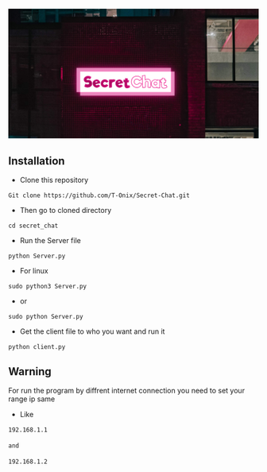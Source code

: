
<p align="center">
    <img src="logo/secret.png">
</p>

## Installation

- Clone this repository 
```
Git clone https://github.com/T-Onix/Secret-Chat.git
```
- Then go to cloned directory
```
cd secret_chat
```
- Run the Server file
```
python Server.py
```
- For linux
```
sudo python3 Server.py
```
- or
```
sudo python Server.py
```
- Get the client file to who you want and run it
```
python client.py
```

## Warning 

For run the program by diffrent internet connection you need to set your range ip same

- Like
```
192.168.1.1

and

192.168.1.2
```